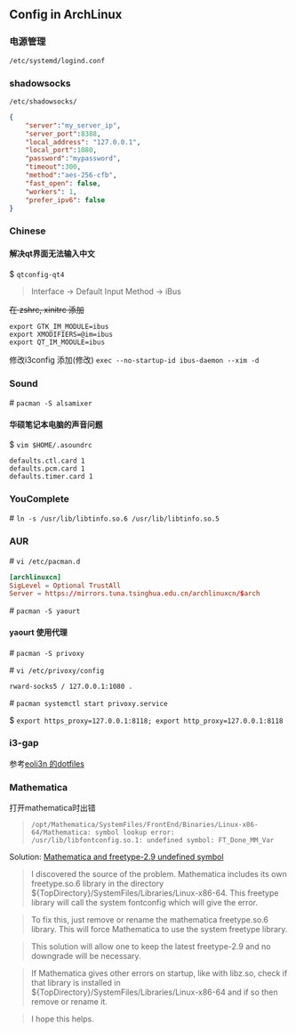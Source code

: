 ## Config in ArchLinux 

### 电源管理

`/etc/systemd/logind.conf`

### shadowsocks

`/etc/shadowsocks/`

```json
{
    "server":"my_server_ip",
    "server_port":8388,
    "local_address": "127.0.0.1",
    "local_port":1080,
    "password":"mypassword",
    "timeout":300,
    "method":"aes-256-cfb",
    "fast_open": false,
    "workers": 1,
    "prefer_ipv6": false
}
```

### Chinese

#### 解决qt界面无法输入中文

$ `qtconfig-qt4`

> Interface -> Default Input Method -> iBus

~~在 zshrc, xinitrc 添加~~

```shell
export GTK_IM_MODULE=ibus
export XMODIFIERS=@im=ibus
export QT_IM_MODULE=ibus
```

修改i3config 添加(修改) `exec --no-startup-id ibus-daemon --xim -d`

### Sound

\#  `pacman -S alsamixer`

#### 华硕笔记本电脑的声音问题

$ `vim $HOME/.asoundrc`

```shell
defaults.ctl.card 1
defaults.pcm.card 1
defaults.timer.card 1
```

### YouComplete

\# `ln -s /usr/lib/libtinfo.so.6 /usr/lib/libtinfo.so.5`

### AUR

\# `vi /etc/pacman.d`

```conf
[archlinuxcn]
SigLevel = Optional TrustAll
Server = https://mirrors.tuna.tsinghua.edu.cn/archlinuxcn/$arch
```

\# `pacman -S yaourt`

#### yaourt 使用代理

\# `pacman -S privoxy`

\# `vi /etc/privoxy/config`

`rward-socks5 / 127.0.0.1:1080 .`

\# `pacman systemctl start privoxy.service`

$ `export https_proxy=127.0.0.1:8118; export http_proxy=127.0.0.1:8118`

### i3-gap

参考[eoli3n 的dotfiles](https://github.com/eoli3n/dotfiles)

### Mathematica

打开mathematica时出错

> `/opt/Mathematica/SystemFiles/FrontEnd/Binaries/Linux-x86-64/Mathematica: symbol lookup error: /usr/lib/libfontconfig.so.1: undefined symbol: FT_Done_MM_Var`

Solution: [Mathematica and freetype-2.9 undefined symbol](https://forums.gentoo.org/viewtopic-p-8198000.html?sid=ab27c1ca8e1927691858595185e18284)

> I discovered the source of the problem. Mathematica includes its own freetype.so.6 library in the directory ${TopDirectory}/SystemFiles/Libraries/Linux-x86-64. This freetype library will call the system fontconfig which will give the error.

> To fix this, just remove or rename the mathematica freetype.so.6 library. This will force Mathematica to use the system freetype library.

> This solution will allow one to keep the latest freetype-2.9 and no downgrade will be necessary.

> If Mathematica gives other errors on startup, like with libz.so, check if that library is installed in ${TopDirectory}/SystemFiles/Libraries/Linux-x86-64 and if so then remove or rename it.

> I hope this helps.
